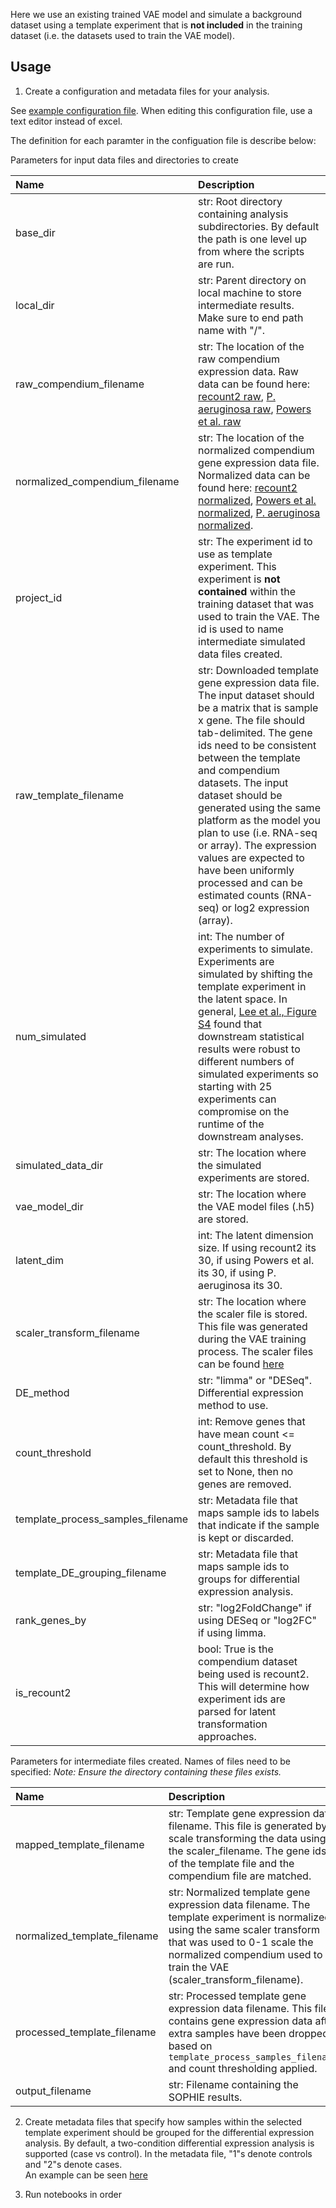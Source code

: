 Here we use an existing trained VAE model and simulate a background dataset using a template experiment that is **not included** in the training dataset (i.e. the datasets used to train the VAE model).

## Usage
1. Create a configuration and metadata files for your analysis. 

See [example configuration file](config_example.tsv).
When editing this configuration file, use a text editor instead of excel.

The definition for each paramter in the configuation file is describe below:

Parameters for input data files and directories to create

| Name | Description |
| :--- | :---------- |
| base_dir| str: Root directory containing analysis subdirectories. By default the path is one level up from where the scripts are run.|
| local_dir| str: Parent directory on local machine to store intermediate results. Make sure to end path name with "/".|
| raw_compendium_filename| str: The location of the raw compendium expression data. Raw data can be found here: [recount2 raw](https://storage.googleapis.com/recount2/mapped_recount2_compendium.tsv), [P. aeruginosa raw](https://storage.googleapis.com/pseudomonas/processed_pseudomonas_compendium_data.tsv), [Powers et al. raw](https://storage.googleapis.com/powers_et_al/mapped_rani_compendium.tsv)|
| normalized_compendium_filename | str: The location of the normalized compendium gene expression data file. Normalized data can be found here: [recount2 normalized](https://storage.googleapis.com/recount2/normalized_recount2_compendium.tsv), [Powers et al. normalized](https://storage.googleapis.com/powers_et_al/normalized_rani_compendium_filename.tsv), [P. aeruginosa normalized](https://storage.googleapis.com/pseudomonas/normalized_pseudomonas_compendium_data.tsv).|
| project_id | str:  The experiment id to use as template experiment. This experiment is **not contained** within the training dataset that was used to train the VAE. The id is used to name intermediate simulated data files created.|
| raw_template_filename | str: Downloaded template gene expression data file. The input dataset should be a matrix that is sample x gene. The file should tab-delimited. The gene ids need to be consistent between the template and compendium datasets. The input dataset should be generated using the same platform as the model you plan to use (i.e. RNA-seq or array). The expression values are expected to have been uniformly processed and can be estimated counts (RNA-seq) or log2 expression (array).|
| num_simulated| int: The number of experiments to simulate. Experiments are simulated by shifting the template experiment in the latent space. In general, [Lee et al., Figure S4](https://www.biorxiv.org/content/10.1101/2021.05.24.445440v3) found that downstream statistical results were robust to different numbers of simulated experiments so starting with 25 experiments can compromise on the runtime of the downstream analyses. |
| simulated_data_dir | str:  The location where the simulated experiments are stored.|
| vae_model_dir | str:  The location where the VAE model files (.h5) are stored.|
| latent_dim | int:  The latent dimension size. If using recount2 its 30, if using Powers et al. its 30, if using P. aeruginosa its 30.|
| scaler_transform_filename | str: The location where the scaler file is stored. This file was generated during the VAE training process. The scaler files can be found [here](data/scalers/)|
| DE_method| str: "limma" or "DESeq". Differential expression method to use.|
| count_threshold | int: Remove genes that have mean count <= count_threshold. By default this threshold is set to None, then no genes are removed.|
| template_process_samples_filename | str: Metadata file that maps sample ids to labels that indicate if the sample is kept or discarded. |
| template_DE_grouping_filename | str: Metadata file that maps sample ids to groups for differential expression analysis.|
| rank_genes_by | str: "log2FoldChange" if using DESeq or "log2FC" if using limma. |
| is_recount2| bool: True is the compendium dataset being used is recount2. This will determine how experiment ids are parsed for latent transformation approaches.|

Parameters for intermediate files created. Names of files need to be specified:
*Note: Ensure the directory containing these files exists.*

| Name | Description |
| :--- | :---------- |
| mapped_template_filename | str: Template gene expression data filename. This file is generated by scale transforming the data using the scaler_filename. The gene ids of the template file and the compendium file are matched.|
| normalized_template_filename | str: Normalized template gene expression data filename. The template experiment is normalized using the same scaler transform that was used to 0-1 scale the normalized compendium used to train the VAE (scaler_transform_filename).|
| processed_template_filename | str: Processed template gene expression data filename. This file contains gene expression data after extra samples have been dropped based on `template_process_samples_filename` and count thresholding applied.|
| output_filename | str: Filename containing the SOPHIE results.|


2. Create metadata files that specify how samples within the selected template experiment should be grouped for the differential expression analysis.
By default, a two-condition differential expression analysis is supported (case vs control). 
In the metadata file, "1"s denote controls and "2"s denote cases.  
An example can be seen [here](costello_groups.tsv)

3. Run notebooks in order
